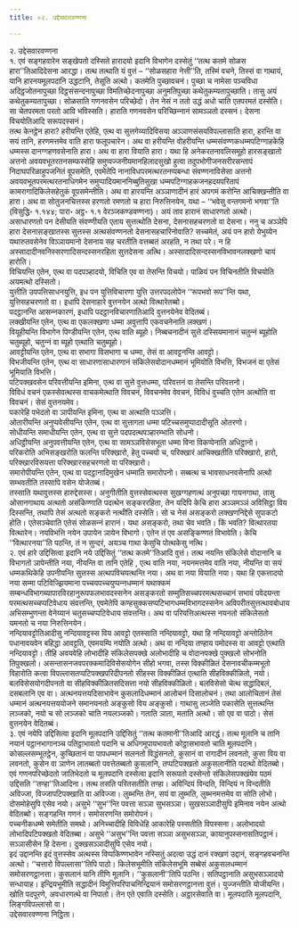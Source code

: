```yaml
---
title: ०२. उद्देसवारवण्णना

---
```

२. उद्देसवारवण्णना  
१. एवं सङ्गहवारेन सङ्खेपतो दस्सिते हारादयो इदानि विभागेन दस्सेतुं ‘‘तत्थ कतमे सोळस हारा’’तिआदिदेसना आरद्धा। तत्थ तत्थाति यं वुत्तं – ‘‘सोळसहारा नेत्ती’’ति, तस्मिं वचने, तिस्सं वा गाथायं, यानि हारनयमूलपदानि उद्धटानि, तेसूति अत्थो। कतमेति पुच्छावचनं। पुच्छा च नामेसा पञ्‍चविधा अदिट्ठजोतनापुच्छा दिट्ठसंसन्दनापुच्छा विमतिच्छेदनापुच्छा अनुमतिपुच्छा कथेतुकम्यतापुच्छाति। तासु अयं कथेतुकम्यतापुच्छा। सोळसाति गणनवसेन परिच्छेदो। तेन नेसं न ततो उद्धं अधो चाति एतपरमतं दस्सेति। सा चेतपरमता परतो आवि भविस्सति। हाराति गणनवसेन परिच्छिन्‍नानं सामञ्‍ञतो दस्सनं। देसना विचयोतिआदि सरूपदस्सनं।  
तत्थ केनट्ठेन हारा? हरीयन्ति एतेहि, एत्थ वा सुत्तगेय्यादिविसया अञ्‍ञाणसंसयविपल्‍लासाति हारा, हरन्ति वा सयं तानि, हरणमत्तमेव वाति हारा फलूपचारेन। अथ वा हरीयन्ति वोहरीयन्ति धम्मसंवण्णकधम्मपटिग्गाहकेहि धम्मस्स दानग्गहणवसेनाति हारा। अथ वा हारा वियाति हारा। यथा हि अनेकरतनावलिसमूहो हारसङ्खातो अत्तनो अवयवभूतरतनसम्फस्सेहि समुप्पज्‍जनीयमानहिलादसुखो हुत्वा तदुपभोगीजनसरीरसन्तापं निदाघपरिळाहुपजनितं वूपसमेति, एवमेतेपि नानाविधपरमत्थरतनप्पबन्धा संवण्णनाविसेसा अत्तनो अवयवभूतपरमत्थरतनाधिगमेन समुप्पादियमाननिब्बुतिसुखा धम्मपटिग्गाहकजनहदयपरितापं कामरागादिकिलेसहेतुकं वूपसमेन्तीति। अथ वा हारयन्ति अञ्‍ञाणादीनं हारं अपगमं करोन्ति आचिक्खन्तीति वा हारा। अथ वा सोतुजनचित्तस्स हरणतो रमणतो च हारा निरुत्तिनयेन, यथा – ‘‘भवेसु वन्तगमनो भगवा’’ति (विसुद्धि॰ १.१४४; पारा॰ अट्ठ॰ १.१ वेरञ्‍जकण्डवण्णना)। अयं ताव हारानं साधारणतो अत्थो।  
असाधारणतो पन देसीयति संवण्णीयति एताय सुत्तत्थोति देसना, देसनासहचरणतो वा देसना। ननु च अञ्‍ञेपि हारा देसनासङ्खातस्स सुत्तस्स अत्थसंवण्णनतो देसनासहचारिनोवाति? सच्‍चमेतं, अयं पन हारो येभुय्येन यथारुतवसेनेव विञ्‍ञायमानो देसनाय सह चरतीति वत्तब्बतं अरहति, न तथा परे। न हि अस्सादादीनवनिस्सरणादिसन्दस्सनरहिता सुत्तदेसना अत्थि। अस्सादादिसन्दस्सनविभावनलक्खणो चायं हारोति।  
विचियन्ति एतेन, एत्थ वा पदपञ्हादयो, विचिति एव वा तेसन्ति विचयो। पाळियं पन विचिनतीति विचयोति अयमत्थो दस्सितो।  
युत्तीति उपपत्तिसाधनयुत्ति, इध पन युत्तिविचारणा युत्ति उत्तरपदलोपेन ‘‘रूपभवो रूप’’न्ति यथा, युत्तिसहचरणतो वा। इधापि देसनाहारे वुत्तनयेन अत्थो वित्थारेतब्बो।  
पदट्ठानन्ति आसन्‍नकारणं, इधापि पदट्ठानविचारणातिआदि वुत्तनयेनेव वेदितब्बं।  
लक्खीयन्ति एतेन, एत्थ वा एकलक्खणा धम्मा अवुत्तापि एकवचनेनाति लक्खणं।  
वियूहीयन्ति विभागेन पिण्डीयन्ति एतेन, एत्थ वाति ब्यूहो। निब्बचनादीनं सुत्ते दस्सियमानानं चतुन्‍नं ब्यूहोति चतुब्यूहो, चतुन्‍नं वा ब्यूहो एत्थाति चतुब्यूहो।  
आवट्टीयन्ति एतेन, एत्थ वा सभागा विसभागा च धम्मा, तेसं वा आवट्टनन्ति आवट्टो।  
विभजीयन्ति एतेन, एत्थ वा साधारणासाधारणानं संकिलेसवोदानधम्मानं भूमियोति विभत्ति, विभजनं वा एतेसं भूमियाति विभत्ति।  
पटिपक्खवसेन परिवत्तीयन्ति इमिना, एत्थ वा सुत्ते वुत्तधम्मा, परिवत्तनं वा तेसन्ति परिवत्तनो।  
विविधं वचनं एकस्सेवत्थस्स वाचकमेत्थाति विवचनं, विवचनमेव वेवचनं, विविधं वुच्‍चति एतेन अत्थोति वा विवचनं। सेसं वुत्तनयमेव।  
पकारेहि पभेदतो वा ञापीयन्ति इमिना, एत्थ वा अत्थाति पञ्‍ञत्ति।  
ओतारीयन्ति अनुप्पवेसीयन्ति एतेन, एत्थ वा सुत्तागता धम्मा पटिच्‍चसमुप्पादादीसूति ओतरणो।  
सोधीयन्ति समाधीयन्ति एतेन, एत्थ वा सुत्ते पदपदत्थपञ्हारम्भाति सोधनो।  
अधिट्ठीयन्ति अनुपवत्तीयन्ति एतेन, एत्थ वा सामञ्‍ञविसेसभूता धम्मा विना विकप्पेनाति अधिट्ठानो।  
परिकरोति अभिसङ्खरोति फलन्ति परिक्खारो, हेतु पच्‍चयो च, परिक्खारं आचिक्खतीति परिक्खारो, हारो, परिक्खारविसयत्ता परिक्खारसहचरणतो वा परिक्खारो।  
समारोपीयन्ति एतेन, एत्थ वा पदट्ठानादिमुखेन धम्माति समारोपनो। सब्बत्थ च भावसाधनवसेनापि अत्थो सम्भवतीति तस्सापि वसेन योजेतब्बं।  
तस्साति यथावुत्तस्स हारुद्देसस्स। अनुगीतीति वुत्तस्सेवत्थस्स सुखग्गहणत्थं अनुपच्छा गायनगाथा, तासु ओसानगाथाय अत्थतो असंकिण्णाति पदत्थेन सङ्कररहिता, तेन यदिपि केचि हारा अञ्‍ञमञ्‍ञं अविसिट्ठा विय दिस्सन्ति, तथापि तेसं अत्थतो सङ्करो नत्थीति दस्सेति। सो च नेसं असङ्करो लक्खणनिद्देसे सुपाकटो होति। एतेसञ्‍चेवाति एतेसं सोळसन्‍नं हारानं। यथा असङ्करो, तथा चेव भवति। किं भवति? वित्थारतया वित्थारेन। नयविभत्ति नयेन उपायेन ञायेन विभागो। एतेन तं एव असङ्किण्णतं विभावेति। केचि ‘‘वित्थारनया’’ति पठन्ति, तं न सुन्दरं, अयञ्‍च गाथा केसुचि पोत्थकेसु नत्थि।  
२. एवं हारे उद्दिसित्वा इदानि नये उद्दिसितुं ‘‘तत्थ कतमे’’तिआदि वुत्तं। तत्थ नयन्ति संकिलेसे वोदानानि च विभागतो ञापेन्तीति नया, नीयन्ति वा तानि एतेहि , एत्थ वाति नया, नयनमत्तमेव वाति नया, नीयन्ति वा सयं धम्मकथिकेहि उपनीयन्ति सुत्तस्स अत्थपविचयत्थन्ति नया। अथ वा नया वियाति नया। यथा हि एकत्तादयो नया सम्मा पटिविज्झियमाना पच्‍चयपच्‍चयुप्पन्‍नधम्मानं यथाक्‍कमं सम्बन्धविभागब्यापारविरहानुरूपफलभावदस्सनेन असङ्करतो सम्मुतिसच्‍चपरमत्थसच्‍चानं सभावं पवेदयन्ता परमत्थसच्‍चप्पटिवेधाय संवत्तन्ति, एवमेतेपि कण्हसुक्‍कसप्पटिभागधम्मविभागदस्सनेन अविपरीतसुत्तत्थावबोधाय अभिसम्भुणन्ता वेनेय्यानं चतुसच्‍चप्पटिवेधाय संवत्तन्ति। अथ वा परियत्तिअत्थस्स नयनतो संकिलेसतो यमनतो च नया निरुत्तिनयेन।  
नन्दियावट्टोतिआदीसु नन्दियावट्टस्स विय आवट्टो एतस्साति नन्दियावट्टो, यथा हि नन्दियावट्टो अन्तोठितेन पधानावयवेन बहिद्धा आवट्टति, एवमयम्पि नयोति अत्थो। अथ वा नन्दिया तण्हाय पमोदस्स वा आवट्टो एत्थाति नन्दियावट्टो। तीहि अवयवेहि लोभादीहि संकिलेसपक्खे अलोभादीहि च वोदानपक्खे पुक्खलो सोभनोति तिपुक्खलो। असन्तासनजवपरक्‍कमादिविसेसयोगेन सीहो भगवा, तस्स विक्‍कीळितं देसनावचीकम्मभूतो विहारोति कत्वा विपल्‍लासतप्पटिपक्खपरिदीपनतो सीहस्स विक्‍कीळितं एत्थाति सीहविक्‍कीळितो, नयो। बलविसेसयोगदीपनतो वा सीहविक्‍कीळितसदिसत्ता नयो सीहविक्‍कीळितो। बलविसेसो चेत्थ सद्धादिबलं, दसबलानि एव वा। अत्थनयत्तयदिसाभावेन कुसलादिधम्मानं आलोचनं दिसालोचनं। तथा आलोचितानं तेसं धम्मानं अत्थनयत्तययोजने समानयनतो अङ्कुसो विय अङ्कुसो। गाथासु लञ्‍जेति पकासेति सुत्तत्थन्ति लञ्‍जको, नयो च सो लञ्‍जको चाति नयलञ्‍जको। गताति ञाता, मताति अत्थो। सो एव वा पाठो। सेसं वुत्तनयेन वेदितब्बं।  
३. एवं नयेपि उद्दिसित्वा इदानि मूलपदानि उद्दिसितुं ‘‘तत्थ कतमानी’’तिआदि आरद्धं। तत्थ मूलानि च तानि नयानं पट्ठानभागानञ्‍च पतिट्ठाभावतो पदानि च अधिगमूपायभावतो कोट्ठासभावतो चाति मूलपदानि। कोसल्‍लसम्भूतट्ठेन, कुच्छितानं वा पापधम्मानं सलनतो विद्धंसनतो, कुसानं वा रागादीनं लवनतो, कुसा विय वा लवनतो, कुसेन वा ञाणेन लातब्बतो पवत्तेतब्बतो कुसलानि, तप्पटिपक्खतो अकुसलानीति पदत्थो वेदितब्बो।  
एवं गणनपरिच्छेदतो जातिभेदतो च मूलपदानि दस्सेत्वा इदानि सरूपतो दस्सेन्तो संकिलेसपक्खंयेव पठमं उद्दिसति ‘‘तण्हा’’तिआदिना। तत्थ तसति परितसतीति तण्हा। अविन्दियं विन्दति, विन्दियं न विन्दतीति अविज्‍जा, विज्‍जापटिपक्खाति वा अविज्‍जा। लुब्भन्ति तेन, सयं वा लुब्भति, लुब्भनमत्तमेव वा सोति लोभो। दोसमोहेसुपि एसेव नयो। असुभे ‘‘सुभ’’न्ति पवत्ता सञ्‍ञा सुभसञ्‍ञा। सुखसञ्‍ञादीसुपि इमिनाव नयेन अत्थो वेदितब्बो। सङ्गहन्ति गणनं। समोसरणन्ति समोरोपनं।  
पच्‍चनीकधम्मे समेतीति समथो। अनिच्‍चादीहि विविधेहि आकारेहि पस्सतीति विपस्सना। अलोभादयो लोभादिपटिपक्खतो वेदितब्बा। असुभे ‘‘असुभ’’न्ति पवत्ता सञ्‍ञा असुभसञ्‍ञा, कायानुपस्सनासतिपट्ठानं। सञ्‍ञासीसेन हि देसना। दुक्खसञ्‍ञादीसुपि एसेव नयो।  
इदं उद्दानन्ति इदं वुत्तस्सेव अत्थस्स विप्पकिण्णभावेन नस्सितुं अदत्वा उद्धं दानं रक्खणं उद्दानं, सङ्गहवचनन्ति अत्थो। ‘‘चत्तारो विपल्‍लासा’’तिपि पाठो। किलेसभूमीति संकिलेसभूमि सब्बेसं अकुसलधम्मानं समोसरणट्ठानत्ता। कुसलानं यानि तीणि मूलानि। ‘‘कुसलानी’’तिपि पठन्ति। सतिपट्ठानाति असुभसञ्‍ञादयो सन्धायाह। इन्द्रियभूमीति सद्धादीनं विमुत्तिपरिपाचनिन्द्रियानं समोसरणट्ठानत्ता वुत्तं। युज्‍जन्तीति योजीयन्ति। खोति पदपूरणे, अवधारणत्थे वा निपातो। तेन एते एवाति दस्सेति। अट्ठारसेवाति वा। मूलपदाति मूलपदानि, लिङ्गविपल्‍लासो वा।  
उद्देसवारवण्णना निट्ठिता।  